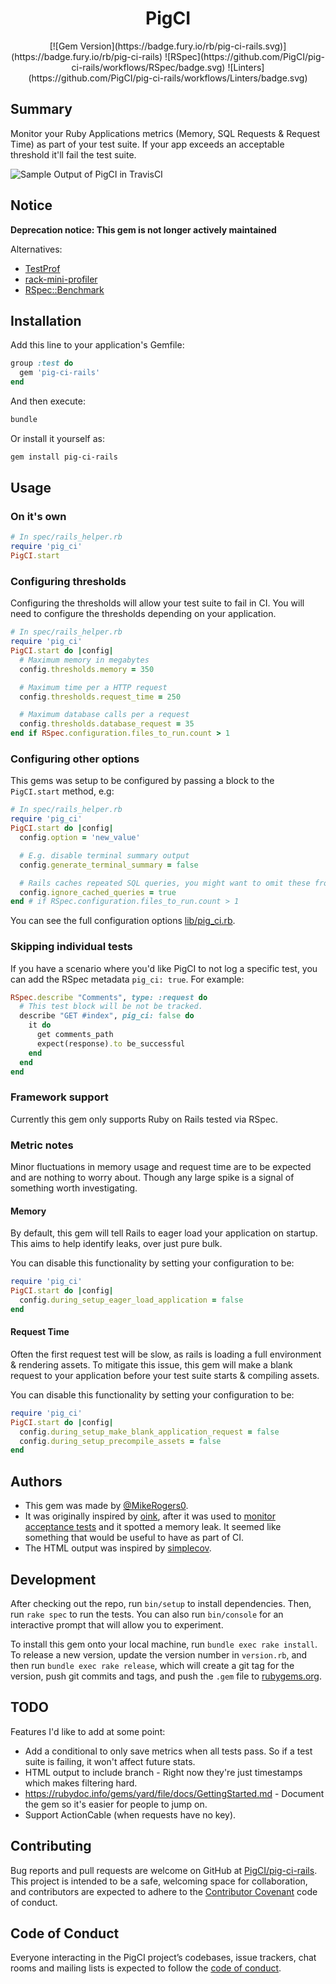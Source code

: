 <h1 align="center">
  PigCI
</h1>

<div align="center">
  [![Gem Version](https://badge.fury.io/rb/pig-ci-rails.svg)](https://badge.fury.io/rb/pig-ci-rails)
  ![RSpec](https://github.com/PigCI/pig-ci-rails/workflows/RSpec/badge.svg)
  ![Linters](https://github.com/PigCI/pig-ci-rails/workflows/Linters/badge.svg)
</div>

## Summary

Monitor your Ruby Applications metrics (Memory, SQL Requests & Request Time) as part of your test suite. If your app exceeds an acceptable threshold it'll fail the test suite.

![Sample Output of PigCI in TravisCI](https://user-images.githubusercontent.com/325384/78711087-545b6400-790e-11ea-96b7-bb75c119914a.png)

## Notice

**Deprecation notice: This gem is not longer actively maintained**

Alternatives:

- [TestProf](https://github.com/test-prof/test-prof)
- [rack-mini-profiler](https://github.com/MiniProfiler/rack-mini-profiler)
- [RSpec::Benchmark](https://github.com/piotrmurach/rspec-benchmark)


## Installation

Add this line to your application's Gemfile:

```ruby
group :test do
  gem 'pig-ci-rails'
end
```

And then execute:

```bash
bundle
```

Or install it yourself as:

```bash
gem install pig-ci-rails
```

## Usage

### On it's own

```ruby
# In spec/rails_helper.rb
require 'pig_ci'
PigCI.start
```

### Configuring thresholds

Configuring the thresholds will allow your test suite to fail in CI. You will need to configure the thresholds depending on your application.

```ruby
# In spec/rails_helper.rb
require 'pig_ci'
PigCI.start do |config|
  # Maximum memory in megabytes
  config.thresholds.memory = 350

  # Maximum time per a HTTP request
  config.thresholds.request_time = 250

  # Maximum database calls per a request
  config.thresholds.database_request = 35
end if RSpec.configuration.files_to_run.count > 1
```

### Configuring other options

This gems was setup to be configured by passing a block to the `PigCI.start` method, e.g:

```ruby
# In spec/rails_helper.rb
require 'pig_ci'
PigCI.start do |config|
  config.option = 'new_value'

  # E.g. disable terminal summary output
  config.generate_terminal_summary = false

  # Rails caches repeated SQL queries, you might want to omit these from your report.
  config.ignore_cached_queries = true
end # if RSpec.configuration.files_to_run.count > 1
```

You can see the full configuration options [lib/pig_ci.rb](https://github.com/PigCI/pig-ci-rails/blob/master/lib/pig_ci.rb#L21).

### Skipping individual tests

If you have a scenario where you'd like PigCI to not log a specific test, you can add the RSpec metadata `pig_ci: true`. For example:

```ruby
RSpec.describe "Comments", type: :request do
  # This test block will be not be tracked.
  describe "GET #index", pig_ci: false do
    it do
      get comments_path
      expect(response).to be_successful
    end
  end
end
```

### Framework support

Currently this gem only supports Ruby on Rails tested via RSpec.

### Metric notes

Minor fluctuations in memory usage and request time are to be expected and are nothing to worry about. Though any large spike is a signal of something worth investigating.

#### Memory

By default, this gem will tell Rails to eager load your application on startup. This aims to help identify leaks, over just pure bulk.

You can disable this functionality by setting your configuration to be:

```ruby
require 'pig_ci'
PigCI.start do |config|
  config.during_setup_eager_load_application = false
end
```

#### Request Time

Often the first request test will be slow, as rails is loading a full environment & rendering assets. To mitigate this issue, this gem will make a blank request to your application before your test suite starts & compiling assets.

You can disable this functionality by setting your configuration to be:

```ruby
require 'pig_ci'
PigCI.start do |config|
  config.during_setup_make_blank_application_request = false
  config.during_setup_precompile_assets = false
end
```

## Authors

* This gem was made by [@MikeRogers0](https://github.com/MikeRogers0).
* It was originally inspired by [oink](https://github.com/noahd1/oink), after it was used to [monitor acceptance tests](https://mikerogers.io/2015/03/28/monitor-rails-memory-usage-in-integration-tests.html) and it spotted a memory leak. It seemed like something that would be useful to have as part of CI.
* The HTML output was inspired by [simplecov](https://github.com/colszowka/simplecov).

## Development

After checking out the repo, run `bin/setup` to install dependencies. Then, run `rake spec` to run the tests. You can also run `bin/console` for an interactive prompt that will allow you to experiment.

To install this gem onto your local machine, run `bundle exec rake install`. To release a new version, update the version number in `version.rb`, and then run `bundle exec rake release`, which will create a git tag for the version, push git commits and tags, and push the `.gem` file to [rubygems.org](https://rubygems.org).

## TODO

Features I'd like to add at some point:

* Add a conditional to only save metrics when all tests pass. So if a test suite is failing, it won't affect future stats.
* HTML output to include branch - Right now they're just timestamps which makes filtering hard.
* https://rubydoc.info/gems/yard/file/docs/GettingStarted.md - Document the gem so it's easier for people to jump on.
* Support ActionCable (when requests have no key).

## Contributing

Bug reports and pull requests are welcome on GitHub at [PigCI/pig-ci-rails](https://github.com/PigCI/pig-ci-rails). This project is intended to be a safe, welcoming space for collaboration, and contributors are expected to adhere to the [Contributor Covenant](http://contributor-covenant.org) code of conduct.

## Code of Conduct

Everyone interacting in the PigCI project’s codebases, issue trackers, chat rooms and mailing lists is expected to follow the [code of conduct](https://github.com/PigCI/pig-ci-rails/blob/master/CODE_OF_CONDUCT.md).
